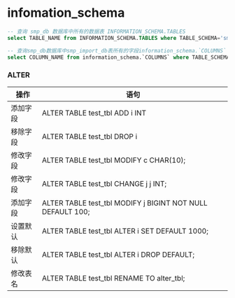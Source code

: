 # infomation_schema

```sql
-- 查询 smp_db 数据库中所有的数据表 INFORMATION_SCHEMA.TABLES
select TABLE_NAME from INFORMATION_SCHEMA.TABLES where TABLE_SCHEMA='smp_db'

-- 查询smp_db数据库中smp_import_db表所有的字段information_schema.`COLUMNS`
select COLUMN_NAME from information_schema.`COLUMNS` where TABLE_SCHEMA='smp_db' and TABLE_NAME='smp_import_db'
```


### ALTER

操作 | 语句
-|-
添加字段 | ALTER TABLE test_tbl ADD i INT
移除字段 | ALTER TABLE test_tbl DROP i
修改字段 | ALTER TABLE test_tbl MODIFY c CHAR(10);
修改字段 | ALTER TABLE test_tbl CHANGE j j INT;
添加字段 | ALTER TABLE test_tbl MODIFY j BIGINT NOT NULL DEFAULT 100;
设置默认 | ALTER TABLE test_tbl ALTER i SET DEFAULT 1000;
移除默认 | ALTER TABLE test_tbl ALTER i DROP DEFAULT;
修改表名 | ALTER TABLE test_tbl RENAME TO alter_tbl;
